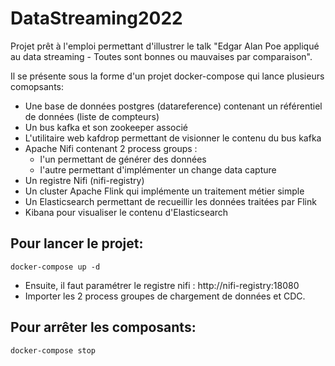 # DataStreaming2022

Projet prêt à l'emploi permettant d'illustrer le talk "Edgar Alan Poe appliqué au data streaming - Toutes sont bonnes ou mauvaises par comparaison".

Il se présente sous la forme d'un projet docker-compose qui lance plusieurs comopsants:
- Une base de données postgres (datareference) contenant un référentiel de données (liste de compteurs)
- Un bus kafka et son zookeeper associé
- L'utilitaire web kafdrop permettant de visionner le contenu du bus kafka
- Apache Nifi contenant 2 process groups :
  - l'un permettant de générer des données
  - l'autre permettant d'implémenter un change data capture
- Un registre Nifi (nifi-registry)
- Un cluster Apache Flink qui implémente un traitement métier simple
- Un Elasticsearch permettant de recueillir les données traitées par Flink
- Kibana pour visualiser le contenu d'Elasticsearch


Pour lancer le projet:
----

```
docker-compose up -d
```
- Ensuite, il faut paramétrer le registre nifi : http://nifi-registry:18080 
- Importer les 2 process groupes de chargement de données et CDC.

Pour arrêter les composants:
----
```
docker-compose stop
```

